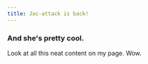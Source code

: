 ```yaml
---
title: Jac-attack is back!
---
```


### And she's pretty cool.

Look at all this neat content on my page. Wow.
